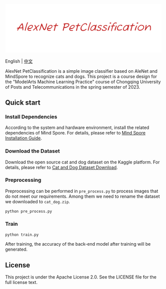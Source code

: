 ![image](AlexNet%20PetClassification.png)

English | [中文](README_zh.md)

AlexNet PetClassification is a simple image classifier based on AleNet and MindSpore to recognize cats and dogs. This
project is a course design for the "ModelArts Machine Learning Practice" course of Chongqing University of Posts and
Telecommunications in the spring semester of 2023.

## Quick start

### Install Dependencies

According to the system and hardware environment, install the related dependencies of Mind Spore.
For details, please refer to [Mind Spore Installation Guide](https://www.mindspore.cn/install).

### Download the Dataset

Download the open source cat and dog dataset on the Kaggle platform.
For details, please refer
to [Cat and Dog Dataset Download](https://www.microsoft.com/en-us/download/confirmation.aspx?id=54765).

### Preprocessing

Preprocessing can be performed in `pre_process.py` to process images that do not meet our requirements.
Among them we need to rename the dataset we downloaded to `cat_dog.zip`.

```shell
python pre_process.py
```

### Train

```shell
python train.py
```

After training, the accuracy of the back-end model after training will be generated.

## License

This project is under the Apache License 2.0. See the LICENSE file for the full license text.